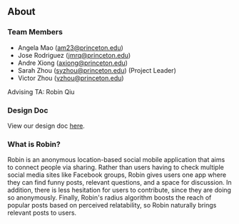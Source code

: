 ## About

### Team Members
- Angela Mao (am23@princeton.edu)
- Jose Rodriguez (jmrq@princeton.edu)
- Andre Xiong (axiong@princeton.edu)
- Sarah Zhou (syzhou@princeton.edu) (Project Leader)
- Victor Zhou (vzhou@princeton.edu)

Advising TA: Robin Qiu

### Design Doc
View our design doc [here](designdoc.pdf).

### What is Robin?
Robin is an anonymous location-based social mobile application that aims to connect people via sharing. Rather than users having to check multiple social media sites like Facebook groups, Robin gives users one app where they can find funny posts, relevant questions, and a space for discussion. In addition, there is less hesitation for users to contribute, since they are doing so anonymously. Finally, Robin's radius algorithm boosts the reach of popular posts based on perceived relatability, so Robin naturally brings relevant posts to users.
